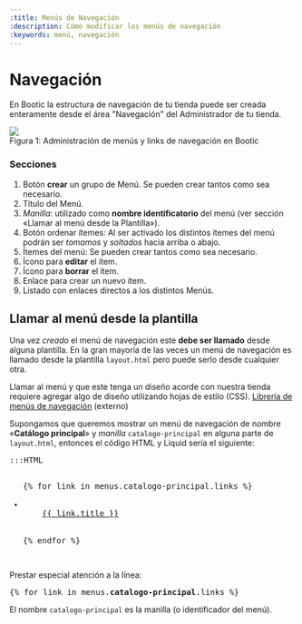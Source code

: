 ```yaml
---
:title: Menús de Navegación
:description: Cómo modificar los menús de navegación
:keywords: menú, navegación
---
```


# Navegación 

En Bootic la estructura de navegación de tu tienda puede ser creada enteramente desde el área "Navegación" del
Administrador de tu tienda.

<div class="captura">
  <div class="c-contenido">
     <img src="/img/admin/menu_navegacion.png" />
  </div>
  <div class="c-pie">Figura 1: Administración de menús y links de navegación en Bootic</div>
</div>

### Secciones

1. Botón **crear** un grupo de Menú. Se pueden crear tantos como sea necesario.  
2. Título del Menú.
3. _Manilla_: utilizado como **nombre identificatorio** del menú (ver sección «Llamar al menú desde la Plantilla»).
4. Botón ordenar ítemes: Al ser activado los distintos ítemes del menú podrán ser _tomamos_ y _soltados_ hacia arriba o abajo.
5. Ítemes del menú: Se pueden crear tantos como sea necesario.
6. Ícono para **editar** el ítem.
7. Ícono para **borrar** el ítem.
8. Enlace para crear un nuevo ítem.
9. Listado con enlaces directos a los distintos Menús.

## Llamar al menú desde la plantilla

Una vez _creado_ el menú de navegación este **debe ser llamado** desde alguna plantilla. En la gran mayoría
de las veces un menú de navegación es llamado desde la plantilla `layout.html` pero puede serlo desde cualquier otra.

<div class="note info">
<p>Llamar al menú y que este tenga un diseño acorde con nuestra tienda requiere agregar algo de diseño utilizando hojas
de estilo (CSS). <a href="http://css.maxdesign.com.au/listamatic/">Librería de menús de navegación</a> (externo)</p>
</div>

Supongamos que queremos mostrar un menú de navegación de nombre «<strong>Catálogo principal</strong>» y _manilla_ `catalogo-principal` en
alguna parte de `layout.html`, entonces el código HTML y Liquid sería el siguiente:

<pre>:::HTML
<ul class="menu-catalogo-principal">
{% for link in menus.catalogo-principal.links %}
  <li class="menuitem-{{ link.slug }}{{ ' current' | if_current_page: link }}">
    <a href="{{ link.url }}">{{ link.title }}</a>
  </li>
{% endfor %}
</ul>
</pre>

Prestar especial atención a la línea:

<pre>
{% for link in menus.<strong>catalogo-principal</strong>.links %}
</pre>

El nombre `catalogo-principal` es la manilla (o identificador del menú).



